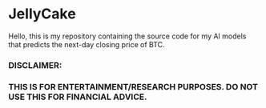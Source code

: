 # JellyCake

Hello, this is my repository containing the source code for my AI models that predicts the next-day closing price of BTC. 

### DISCLAIMER:
### THIS IS FOR ENTERTAINMENT/RESEARCH PURPOSES. DO NOT USE THIS FOR FINANCIAL ADVICE.
